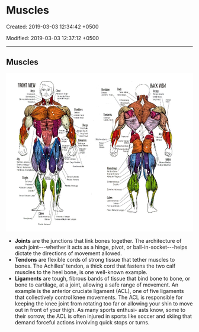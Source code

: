 # Muscles

Created: 2019-03-03 12:34:42 +0500

Modified: 2019-03-03 12:37:12 +0500

---

## Muscles

![image](media/Muscles-image1.png)
-   **Joints** are the junctions that link bones together. The architecture of each joint---whether it acts as a hinge, pivot, or ball-in-socket---helps dictate the directions of movement allowed.
-   **Tendons** are flexible cords of strong tissue that tether muscles to bones. The Achilles' tendon, a thick cord that fastens the two calf muscles to the heel bone, is one well-known example.
-   **Ligaments** are tough, fibrous bands of tissue that bind bone to bone, or bone to cartilage, at a joint, allowing a safe range of movement. An example is the anterior cruciate ligament (ACL), one of five ligaments that collectively control knee movements. The ACL is responsible for keeping the knee joint from rotating too far or allowing your shin to move out in front of your thigh. As many sports enthusi- asts know, some to their sorrow, the ACL is often injured in sports like soccer and skiing that demand forceful actions involving quick stops or turns.
